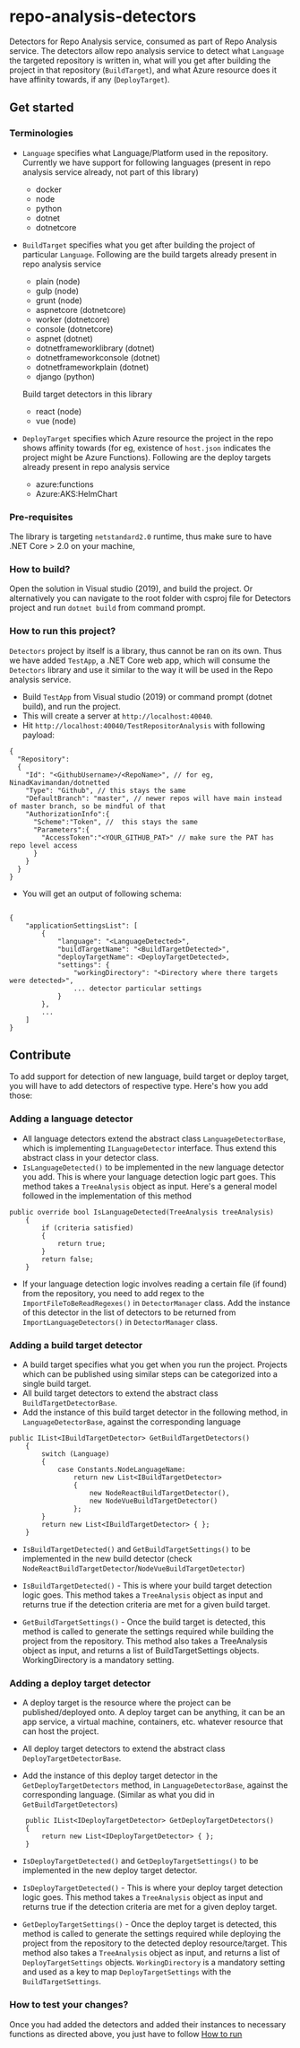 # repo-analysis-detectors
Detectors for Repo Analysis service, consumed as part of Repo Analysis service. The detectors allow repo analysis service to detect what `Language` the targeted repository is written in, what will you get after building the project in that repository (`BuildTarget`), and what Azure resource does it have affinity towards, if any (`DeployTarget`).

## Get started

### Terminologies

- `Language` specifies what Language/Platform used in the repository. Currently we have support for following languages (present in repo analysis service already, not part of this library)
    - docker
    - node
    - python
    - dotnet
    - dotnetcore

- `BuildTarget` specifies what you get after building the project of particular `Language`. Following are the build targets already present in repo analysis service
    - plain (node)
    - gulp (node)
    - grunt (node)
    - aspnetcore (dotnetcore)
    - worker (dotnetcore)
    - console (dotnetcore)
    - aspnet (dotnet)
    - dotnetframeworklibrary (dotnet)
    - dotnetframeworkconsole (dotnet)
    - dotnetframeworkplain (dotnet)
    - django (python)

    Build target detectors in this library
    - react (node)
    - vue (node)

- `DeployTarget` specifies which Azure resource the project in the repo shows affinity towards (for eg, existence of `host.json` indicates the project might be Azure Functions). Following are the deploy targets already present in repo analysis service
    - azure:functions
    - Azure:AKS:HelmChart

### Pre-requisites

The library is targeting `netstandard2.0` runtime, thus make sure to have .NET Core > 2.0 on your machine,

### How to build?

Open the solution in Visual studio (2019), and build the project. Or alternatively you can navigate to the root folder with csproj file for Detectors project and run `dotnet build` from command prompt.

### How to run this project?

`Detectors` project by itself is a library, thus cannot be ran on its own. Thus we have added `TestApp`, a .NET Core web app, which will consume the `Detectors` library and use it similar to the way it will be used in the Repo analysis service.

- Build `TestApp` from Visual studio (2019) or command prompt (dotnet build), and run the project.
- This will create a server at `http://localhost:40040`.
- Hit `http://localhost:40040/TestRepositorAnalysis` with following payload:

```
{
  "Repository":
  {
    "Id": "<GithubUsername>/<RepoName>", // for eg, NinadKavimandan/dotnetted
    "Type": "Github", // this stays the same
    "DefaultBranch": "master", // newer repos will have main instead of master branch, so be mindful of that
    "AuthorizationInfo":{
      "Scheme":"Token", //  this stays the same
      "Parameters":{
        "AccessToken":"<YOUR_GITHUB_PAT>" // make sure the PAT has repo level access
      }
    }
  }
}
```
- You will get an output of following schema:

```

{
    "applicationSettingsList": [
        {
            "language": "<LanguageDetected>",
            "buildTargetName": "<BuildTargetDetected>",
            "deployTargetName": <DeployTargetDetected>,
            "settings": {
                "workingDirectory": "<Directory where there targets were detected>",
                ... detector particular settings
            }
        },
        ...
    ]
}

```

## Contribute

To add support for detection of new language, build target or deploy target, you will have to add detectors of respective type.
Here's how you add those:

### Adding a language detector

- All language detectors extend the abstract class `LanguageDetectorBase`, which is implementing `ILanguageDetector` interface. Thus extend this abstract class in your detector class.
- `IsLanguageDetected()` to be implemented in the new language detector you add. This is where your language detection logic part goes. This method takes a `TreeAnalysis` object as input. Here's a general model followed in the implementation of this method
```
public override bool IsLanguageDetected(TreeAnalysis treeAnalysis)
    {
        if (criteria satisfied)
        {
            return true;
        }
        return false;
    }
```
- If your language detection logic involves reading a certain file (if found) from the repository, you need to add regex to the `ImportFileToBeReadRegexes()` in `DetectorManager` class. Add the instance of this detector in the list of detectors to be returned from `ImportLanguageDetectors()` in `DetectorManager` class.

### Adding a build target detector

- A build target specifies what you get when you run the project. Projects which can be published using similar steps can be categorized into a single build target. 
- All build target detectors to extend the abstract class `BuildTargetDetectorBase`. 
- Add the instance of this build target detector in the following method, in `LanguageDetectorBase`, against the corresponding language
```
public IList<IBuildTargetDetector> GetBuildTargetDetectors()
    {
        switch (Language)
        {
            case Constants.NodeLanguageName:
                return new List<IBuildTargetDetector>
                {
                    new NodeReactBuildTargetDetector(),
                    new NodeVueBuildTargetDetector()
                };
        }
        return new List<IBuildTargetDetector> { };
    }
```
- `IsBuildTargetDetected()` and `GetBuildTargetSettings()` to be implemented in the new build detector (check `NodeReactBuildTargetDetector`/`NodeVueBuildTargetDetector`)

- `IsBuildTargetDetected()` - This is where your build target detection logic goes. This method takes a `TreeAnalysis` object as input and returns true if the detection criteria are met for a given build target.

- `GetBuildTargetSettings()` - Once the build target is detected, this method is called to generate the settings required while building the project from the repository. This method also takes a TreeAnalysis object as input, and returns a list of BuildTargetSettings objects. WorkingDirectory is a mandatory setting.

### Adding a deploy target detector

- A deploy target is the resource where the project can be published/deployed onto. A deploy target can be anything, it can be an app service, a virtual machine, containers, etc. whatever resource that can host the project.

- All deploy target detectors to extend the abstract class `DeployTargetDetectorBase`.

- Add the instance of this deploy target detector in the `GetDeployTargetDetectors` method, in `LanguageDetectorBase`, against the corresponding language. (Similar as what you did in `GetBuildTargetDetectors`)
```
    public IList<IDeployTargetDetector> GetDeployTargetDetectors()
    {
        return new List<IDeployTargetDetector> { };
    }
```

- `IsDeployTargetDetected()` and `GetDeployTargetSettings()` to be implemented in the new deploy target detector.

- `IsDeployTargetDetected()` - This is where your deploy target detection logic goes. This method takes a `TreeAnalysis` object as input and returns true if the detection criteria are met for a given deploy target.

- `GetDeployTargetSettings()` - Once the deploy target is detected, this method is called to generate the settings required while deploying the project from the repository to the detected deploy resource/target. This method also takes a `TreeAnalysis` object as input, and returns a list of `DeployTargetSettings` objects. `WorkingDirectory` is a mandatory setting and used as a key to map `DeployTargetSettings` with the `BuildTargetSettings`.

### How to test your changes?

Once you had added the detectors and added their instances to necessary functions as directed above, you just have to follow [How to run](#how-to-run-this-project)